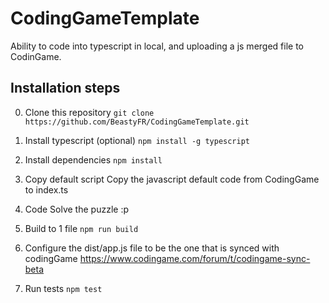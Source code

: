 # CodingGameTemplate
Ability to code into typescript in local, and uploading a js merged file to CodinGame.

## Installation steps
0. Clone this repository
`git clone https://github.com/BeastyFR/CodingGameTemplate.git`

1. Install typescript (optional)
`npm install -g typescript`

2. Install dependencies
`npm install`

3. Copy default script
Copy the javascript default code from CodingGame to index.ts

4. Code
Solve the puzzle :p

5. Build to 1 file
`npm run build`

6. Configure the dist/app.js file to be the one that is synced with codingGame
https://www.codingame.com/forum/t/codingame-sync-beta

7. Run tests
`npm test`

